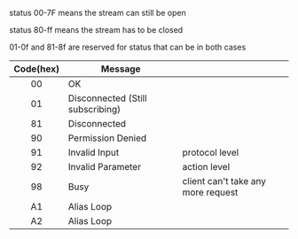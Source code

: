 status 00-7F means the stream can still be open

status 80-ff means the stream has to be closed 

01-0f and 81-8f are reserved for status that can be in both cases

| Code(hex) | Message  | |
|:-------------:| ------------- |  ------------- | 
| 00     | OK |
| 01| Disconnected (Still subscribing) |
| 81| Disconnected |
| 90| Permission Denied|
| 91| Invalid Input| protocol level|
| 92| Invalid Parameter| action level |
| 98| Busy| client can't take any more request |
| A1 | Alias Loop|
| A2 | Alias Loop|

